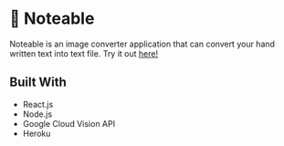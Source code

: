 # 📝 Noteable

Noteable is an image converter application that can convert your hand written text into text file. Try it out [here!](https://noteable-dubhacks2020.herokuapp.com/)

## Built With
- React.js
- Node.js
- Google Cloud Vision API
- Heroku
